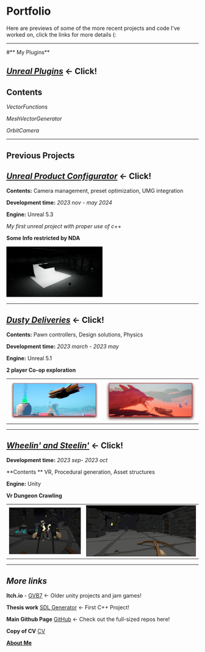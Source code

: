 # Portfolio
Here are previews of some of the more recent projects and code I've worked on, click the links for more details (:

---




#** My Plugins**
## [***Unreal Plugins***](https://github.com/GBaath/UnrealPlugins/tree/main) <- Click!

**Contents**
---
*VectorFunctions*

*MeshVectorGenerator*

*OrbitCamera*


----

## Previous Projects ##

## [***Unreal Product Configurator***](UnrealProductConfigurator#unreal-product-configurator) <- Click!

**Contents:** Camera management, preset optimization, UMG integration

**Development time:** *2023 nov - may 2024*

**Engine:** Unreal 5.3

*My first unreal project with proper use of c++*

**Some Info restricted by NDA**

<img src="UnrealProductConfigurator/Images/ConfigScenePreview.png" width="50%"/>

----

## [***Dusty Deliveries***](DustyDeliveries#dusty-deliveries) <- Click!

**Contents:** Pawn controllers, Design solutions, Physics 

**Development time:** *2023 march - 2023 may*

**Engine:** Unreal 5.1

**2 player Co-op exploration**

<table>
  <tr>
    <td width="50%"><img src="DustyDeliveries\Images\BoatFly.png" /></td>
    <td width="50%"><img src="DustyDeliveries\Images\SerpentBite.png" /></td>
  </tr>
</table>

---

## [***Wheelin' and Steelin'***](Wheelin'andStealin'#wheelin-and-steelin) <- Click!

**Development time:** *2023 sep- 2023 oct*

**Contents ** VR, Procedural generation, Asset structures

**Engine:** Unity

**Vr Dungeon Crawling**

<table>
  <tr>
    <td width="40%"><img src="Wheelin'andStealin'\Images\DualSmg_demo.PNG" /></td>
    <td width="60%"><img src="Wheelin'andStealin'\Images\CrossbowRoom_demo.png"" /></td>
  </tr>
</table>

----


## *More links*

**Itch.io** - [GVB7](https://gvb7.itch.io/) <- Older unity projects and jam games!

**Thesis work** [SDL Generator](https://github.com/GBaath/SDL2-IslandGen-Examensarbete) <- First C++ Project!

**Main Github Page** [GitHub](https://github.com/GBaath) <- Check out the full-sized repos here!

 **Copy of CV** [CV](https://docs.google.com/document/d/1j3pqR7tGUoK3OjItGiE2QCi8GXGabEb0ygaZrnFryFo/edit?usp=sharing)

 [**About Me**](AboutMe#about-me)
